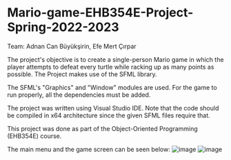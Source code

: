 # Mario-game-EHB354E-Project-Spring-2022-2023

Team: Adnan Can Büyükşirin,
      Efe Mert Çırpar


The project's objective is to create a single-person Mario game in which the player attempts to defeat every turtle while racking up as many points as possible. The Project makes use of the SFML library.

The SFML's "Graphics" and "Window" modules are used. For the game to run properly, all the dependencies must be added.

The project was written using Visual Studio IDE. Note that the code should be compiled in x64 architecture since the given SFML files require that.

This project was done as part of the Object-Oriented Programming (EHB354E) course.

The main menu and the game screen can be seen below:
![image](https://github.com/adnancanb/Mario-game-EHB354E-Project-Spring-2022-2023/assets/123959263/c1221fee-1d79-4f7f-8d7e-368ef227a817)
![image](https://github.com/adnancanb/Mario-game-EHB354E-Project-Spring-2022-2023/assets/123959263/10ffc06c-33a2-4e22-8af0-3d5a7891838a)

